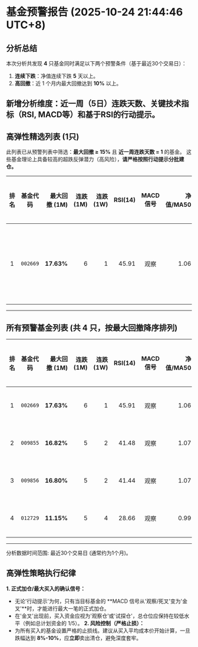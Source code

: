 # 基金预警报告 (2025-10-24 21:44:46 UTC+8)

## 分析总结

本次分析共发现 **4** 只基金同时满足以下两个预警条件（基于最近30个交易日）：
1. **连续下跌**：净值连续下跌 **5** 天以上。
2. **高回撤**：近 1 个月内最大回撤达到 **10%** 以上。

**新增分析维度：近一周（5日）连跌天数、关键技术指标（RSI, MACD等）和基于RSI的行动提示。**
---
## **高弹性精选列表** (1只)

此列表已从预警列表中筛选：**最大回撤 $\ge$ 15%** 且 **近一周连跌天数 = 1** 的基金。
这些基金理论上具备较高的超跌反弹潜力（高风险），**请严格按照行动提示分批建仓。**

| 排名 | 基金代码 | 最大回撤 (1M) | 连跌 (1M) | 连跌 (1W) | RSI(14) | MACD信号 | 净值/MA50 | 布林带位置 | 行动提示 |
| :---: | :---: | ---: | ---: | ---: | ---: | :---: | ---: | :---: | :---: |
| 1 | `002669` | **17.63%** | 6 | 1 | 45.91 | 观察 | 1.06 | 中轨下方 | **高回撤观察 (RSI未超卖)** |

---

## 所有预警基金列表 (共 4 只，按最大回撤降序排列)

| 排名 | 基金代码 | 最大回撤 (1M) | 连跌 (1M) | 连跌 (1W) | RSI(14) | MACD信号 | 净值/MA50 | 布林带位置 |
| :---: | :---: | ---: | ---: | ---: | ---: | :---: | ---: | :---: |
| 1 | `002669` | **17.63%** | 6 | 1 | 45.91 | 观察 | 1.06 | 中轨下方 |
| 2 | `009855` | **16.82%** | 5 | 2 | 41.48 | 观察 | 1.07 | 中轨下方 |
| 3 | `009856` | **16.80%** | 5 | 2 | 41.44 | 观察 | 1.07 | 中轨下方 |
| 4 | `012729` | **11.15%** | 5 | 4 | 28.66 | 观察 | 0.99 | 中轨下方 |

---
分析数据时间范围: 最近30个交易日 (通常约为1个月)。

## **高弹性策略执行纪律**

**1. 正式加仓/最大买入的确认信号：**
   * 无论'行动提示'为何，只有当目标基金的 **MACD 信号从'观察/死叉'变为'金叉'**时，才能进行最大一笔的正式加仓。
   * 在'金叉'出现前，买入资金应视为'观察仓'或'试探仓'，总仓位应保持在较低水平（例如总计划资金的 1/5）。
**2. 风险控制（严格止损）：**
   * 为所有买入的基金设置严格的止损线。建议从买入平均成本价开始计算，一旦跌幅达到 **8%-10%**，应**立即**卖出清仓，避免深度套牢。
